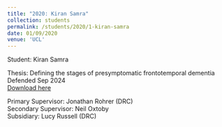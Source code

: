 ```yaml
---
title: "2020: Kiran Samra"
collection: students
permalink: /students/2020/1-kiran-samra
date: 01/09/2020
venue: 'UCL'
---
```

Student: Kiran Samra

Thesis: Defining the stages of presymptomatic frontotemporal dementia<br/>
Defended Sep 2024<br/>
[Download here](https://discovery.ucl.ac.uk/id/eprint/10200120/)

Primary Supervisor: Jonathan Rohrer (DRC)<br/>
Secondary Supervisor: Neil Oxtoby<br/>
Subsidiary: Lucy Russell (DRC)